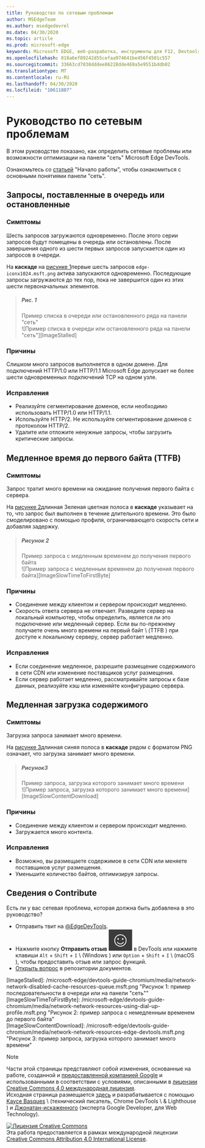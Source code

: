 ```yaml
---
title: Руководство по сетевым проблемам
author: MSEdgeTeam
ms.author: msedgedevrel
ms.date: 04/30/2020
ms.topic: article
ms.prod: microsoft-edge
keywords: Microsoft EDGE, веб-разработка, инструменты для F12, Devtools
ms.openlocfilehash: 018a6ef89242d55cefaa974641be456f4501c557
ms.sourcegitcommit: 33663cd7838dddee86228dde469a5e9551bddb02
ms.translationtype: MT
ms.contentlocale: ru-RU
ms.lasthandoff: 04/30/2020
ms.locfileid: "10611807"
---
```

<!-- Copyright Kayce Basques and Jonathan Garbee

   Licensed under the Apache License, Version 2.0 (the "License");
   you may not use this file except in compliance with the License.
   You may obtain a copy of the License at

       https://www.apache.org/licenses/LICENSE-2.0

   Unless required by applicable law or agreed to in writing, software
   distributed under the License is distributed on an "AS IS" BASIS,
   WITHOUT WARRANTIES OR CONDITIONS OF ANY KIND, either express or implied.
   See the License for the specific language governing permissions and
   limitations under the License.  -->





# Руководство по сетевым проблемам   




В этом руководстве показано, как определить сетевые проблемы или возможности оптимизации на панели "сеть" Microsoft Edge DevTools.  

Ознакомьтесь со [статьей][NetworkPerformance] "Начало работы", чтобы ознакомиться с основными понятиями панели "сеть".  

## Запросы, поставленные в очередь или остановленные   

### Симптомы  

Шесть запросов загружаются одновременно.  После этого серии запросов будут помещены в очередь или остановлены.  После завершения одного из шести первых запросов запускается один из запросов в очереди.  

На **каскаде** на [рисунке 1](#figure-1)первые шесть запросов `edge-iconx1024.msft.png` актива запускаются одновременно.  Последующие запросы загружаются до тех пор, пока не завершится один из этих шести первоначальных элементов.  

> ##### Рис. 1  
> Пример списка в очереди или остановленного ряда на панели "сеть"  
> ![Пример списка в очереди или остановленного ряда на панели "сеть"][ImageStalled]  

### Причины  

Слишком много запросов выполняется в одном домене.  Для подключений HTTP/1.0 или HTTP/1.1 Microsoft Edge допускает не более шести одновременных подключений TCP на одном узле.  

### Исправления  

*   Реализуйте сегментирование доменов, если необходимо использовать HTTP/1.0 или HTTP/1.1.  
*   Используйте HTTP/2.  Не используйте сегментирование доменов с протоколом HTTP/2.  
*   Удалите или отложите ненужные запросы, чтобы загрузить критические запросы.  

## Медленное время до первого байта (TTFB)   

### Симптомы  

Запрос тратит много времени на ожидание получения первого байта с сервера.  

На [рисунке 2](#figure-2)длинная Зеленая цветная полоса в **каскаде** указывает на то, что запрос был выполнен в течение длительного времени.  Это было смоделировано с помощью профиля, ограничивающего скорость сети и добавляя задержку.  

> ##### Рисунок 2  
> Пример запроса с медленным временем до получения первого байта  
> ![Пример запроса с медленным временем до получения первого байта][ImageSlowTimeToFirstByte]  

### Причины  

*   Соединение между клиентом и сервером происходит медленно.  
*   Скорость ответа сервера не отвечает.  Разведите сервер на локальный компьютер, чтобы определить, является ли это подключение или медленный сервер.  Если вы по-прежнему получаете очень много времени на первый байт \ (TTFB \) при доступе к локальному серверу, сервер работает медленно.  

### Исправления  

*   Если соединение медленное, разрешите размещение содержимого в сети CDN или изменение поставщиков услуг размещения.  
*   Если сервер работает медленно, рассматривайте запросы к базе данных, реализуйте кэш или изменяйте конфигурацию сервера.  

## Медленная загрузка содержимого   

### Симптомы  

Загрузка запроса занимает много времени.  

На [рисунке 3](#figure-3)длинная синяя полоса в **каскаде** рядом с форматом PNG означает, что загрузка занимает много времени.  

> ##### Рисунок3  
> Пример запроса, загрузка которого занимает много времени  
> ![Пример запроса, загрузка которого занимает много времени][ImageSlowContentDownload]  

### Причины  

*   Соединение между клиентом и сервером происходит медленно.  
*   Загружается много контента.  

### Исправления  

*   Возможно, вы размещаете содержимое в сети CDN или меняете поставщиков услуг размещения.  
*   Уменьшите количество байтов, оптимизируя запросы.  

## Сведения о Contribute  

Есть ли у вас сетевая проблема, которая должна быть добавлена в это руководство?  

*   Отправить твит на [@EdgeDevTools][MicrosoftEdgeTweet].  
*   Нажмите кнопку **Отправить отзыв** ![ отправьте отзыв ][ImageSendFeedbackIcon] в DevTools или нажмите клавиши `Alt` + `Shift` + `I` \ (Windows \) или `Option` + `Shift` + `I` \ (macOS \), чтобы предоставить отзыв или запрос функций.  
*   [Открыть вопрос][WebFundamentalsIssue] в репозитории документов.  

<!--   -->  



<!-- image links -->  

[ImageSendFeedbackIcon]: /microsoft-edge/devtools-guide-chromium/media/smile-icon.msft.png  

[ImageStalled]: /microsoft-edge/devtools-guide-chromium/media/network-network-disabled-cache-resources-queue.msft.png "Рисунок 1: пример последовательности в очереди или на панели "сеть""  
[ImageSlowTimeToFirstByte]: /microsoft-edge/devtools-guide-chromium/media/network-network-resources-using-dial-up-profile.msft.png "Рисунок 2: пример запроса с немедленным временем до первого байта"  
[ImageSlowContentDownload]: /microsoft-edge/devtools-guide-chromium/media/network-network-resources-edge-devtools.msft.png "Рисунок 3: пример запроса, загрузка которого занимает много времени"  

<!-- links -->  

[NetworkPerformance]: /microsoft-edge/devtools-guide-chromium/network/index "Проверка активности сети в Microsoft Edge DevTools"  

[MicrosoftEdgeTweet]: https://twitter.com/intent/tweet?text=@EdgeDevTools%20[Network%20Issues%20Guide%20Suggestion]  

[WebFundamentalsIssue]: https://github.com/MicrosoftDocs/edge-developer/issues/new?title=%5BDevTools%20Network%20Issues%20Guide%20Suggestion%5D "Новая ошибка — MicrosoftDocs/Edge-разработчик"  

> [!NOTE]
> Части этой страницы представляют собой изменения, основанные на работе, созданной и [предоставленной компанией Google][GoogleSitePolicies] и использованными в соответствии с условиями, описанными в [лицензии Creative Commons 4,0 международная лицензия][CCA4IL].  
> Исходная страница размещается [здесь](https://developers.google.com/web/tools/chrome-devtools/network/issues) и разрабатывается с помощью [Kayce Basques][KayceBasques] \ (технический писатель, Chrome DevTools \ & Lighthouse \) и [Джонатан-искаженного][JonathanGarbee] (эксперта Google Developer, для Web Technology).  

[![Лицензия Creative Commons][CCby4Image]][CCA4IL]  
Эта работа предоставляется в рамках международной лицензии [Creative Commons Attribution 4.0 International License][CCA4IL].  

[CCA4IL]: https://creativecommons.org/licenses/by/4.0  
[CCby4Image]: https://i.creativecommons.org/l/by/4.0/88x31.png  
[GoogleSitePolicies]: https://developers.google.com/terms/site-policies  
[KayceBasques]: https://developers.google.com/web/resources/contributors/kaycebasques  
[JonathanGarbee]: https://developers.google.com/web/resources/contributors/jonathangarbee
